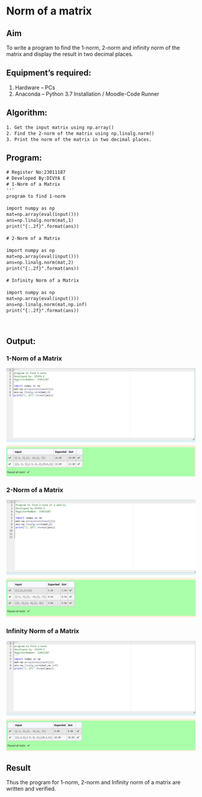 # Norm of a matrix
## Aim
To write a program to find the 1-norm, 2-norm and infinity norm of the matrix and display the result in two decimal places.
## Equipment’s required:
1.	Hardware – PCs
2.	Anaconda – Python 3.7 Installation / Moodle-Code Runner
## Algorithm:
	1. Get the input matrix using np.array()   
    2. Find the 2-norm of the matrix using np.linalg.norm()
	3. Print the norm of the matrix in two decimal places.
## Program:
```
# Register No:23011187
# Developed By:DIVYA E
# 1-Norm of a Matrix
'''
program to find 1-norm
 
import numpy as np
mat=np.array(eval(input()))
ans=np.linalg.norm(mat,1)
print("{:.2f}".format(ans))

# 2-Norm of a Matrix

import numpy as np
mat=np.array(eval(input()))
ans=np.linalg.norm(mat,2)
print("{:.2f}".format(ans))

# Infinity Norm of a Matrix

import numpy as np
mat=np.array(eval(input()))
ans=np.linalg.norm(mat,np.inf)
print("{:.2f}".format(ans))



```
## Output:
### 1-Norm of a Matrix
![Alt text](<NORM 1.png>)
### 2-Norm of a Matrix
![Alt text](image.png)

### Infinity Norm of a Matrix
![Alt text](<NORM 3.png>)

## Result
Thus the program for 1-norm, 2-norm and Infinity norm of a matrix are written and verified.
